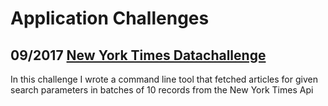# Application Challenges

## 09/2017 [New York Times Datachallenge](https://github.com/sabinem/nytimes_challenge)
In this challenge I wrote a command line tool that fetched articles for given search parameters in batches of 10 records from the New York Times Api
